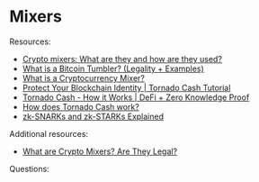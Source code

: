 # Mixers

Resources:

* [Crypto mixers: What are they and how are they used?](https://www.welivesecurity.com/2022/06/20/crypto-mixers-what-are-they-how-are-they-used/)
* [What is a Bitcoin Tumbler? (Legality + Examples)](https://www.youtube.com/watch?v=LxnC8eFCOFA)
* [What is a Cryptocurrency Mixer?](https://www.youtube.com/watch?v=_RS-OuDYXBc)
* [Protect Your Blockchain Identity | Tornado Cash Tutorial](https://www.youtube.com/watch?v=vytsfgbyi88)
* [Tornado Cash - How it Works | DeFi + Zero Knowledge Proof](https://www.youtube.com/watch?v=z_cRicXX1jI)
* [How does Tornado Cash work?](https://www.coincenter.org/education/advanced-topics/how-does-tornado-cash-work/)
* [zk-SNARKs and zk-STARKs Explained](https://academy.binance.com/en/articles/zk-snarks-and-zk-starks-explained)

Additional resources:

* [What are Crypto Mixers? Are They Legal?](https://www.youtube.com/watch?v=OlXjduCOXoM)

Questions:
